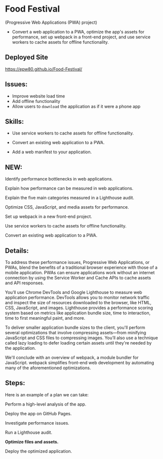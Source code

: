 # Food Festival

(Progressive Web Applications (PWA) project)

- Convert a web application to a PWA, optimize the app's assets for performance, set up webpack in a front-end project, and use service workers to cache assets for offline functionality.

## Deployed Site

https://epw80.github.io/Food-Festival/

## Issues:

- Improve website load time
- Add offline functionality
- Allow users to `download` the application as if it were a phone app

## Skills:

- Use service workers to cache assets for offline functionality.

- Convert an existing web application to a PWA.

- Add a web manifest to your application.

## NEW:

Identify performance bottlenecks in web applications.

Explain how performance can be measured in web applications.

Explain the five main categories measured in a Lighthouse audit.

Optimize CSS, JavaScript, and media assets for performance.

Set up webpack in a new front-end project.

Use service workers to cache assets for offline functionality.

Convert an existing web application to a PWA.

## Details:

To address these performance issues, Progressive Web Applications, or PWAs, blend the benefits of a traditional browser experience with those of a mobile application. PWAs can ensure applications work without an internet connection by using the Service Worker and Cache APIs to cache assets and API responses.

You’ll use Chrome DevTools and Google Lighthouse to measure web application performance. DevTools allows you to monitor network traffic and inspect the size of resources downloaded to the browser, like HTML, CSS, JavaScript, and images. Lighthouse provides a performance scoring system based on metrics like application bundle size, time to interaction, time to first meaningful paint, and more.

To deliver smaller application bundle sizes to the client, you'll perform several optimizations that involve compressing assets—from minifying JavaScript and CSS files to compressing images. You’ll also use a technique called lazy loading to defer loading certain assets until they're needed by the application.

We'll conclude with an overview of webpack, a module bundler for JavaScript. webpack simplifies front-end web development by automating many of the aforementioned optimizations.

## Steps:

Here is an example of a plan we can take:

Perform a high-level analysis of the app.

Deploy the app on GitHub Pages.

Investigate performance issues.

Run a Lighthouse audit.

**Optimize files and assets.**

Deploy the optimized application.
